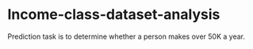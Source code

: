 # Income-class-dataset-analysis
Prediction task is to determine whether a person makes over 50K a year.
